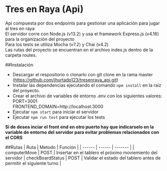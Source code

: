 # Tres en Raya (Api)
Api compuesta por dos endpoints para gestionar una aplicación para jugar al tres en raya\
El servidor corre con Node.js (v13.2) y usa el framework Express.js (v4.16) para la organización del proyecto\
Para los tests se utiliza Mocha (v7.2) y Chai (v4.2)\
Las rutas del proyecto se encuentran en el archivo index.js dentro de la carpeta routes.


##Instalación

- Descargar el respositorio o clonarlo con git clone en la rama master (https://github.com/jhurtado123/tresenraya_api.git)
- Instalar las dependencias ejecutando el comando `npm install` en la raíz del proyecto.
- Crear el archivo de variables de entorno .env con los siguientes valores:\
PORT=3001\
FRONTEND_DOMAIN=http://localhost:3000
- Ejecutar `npm start` para iniciar el servidor
- Ejecutar `npm run test` para ejecutar los tests

**Si de desea inciar el front end en otro puerto hay que indicarselo en la variable de entorno del servidor para evitar problemas relacionados con el CORS**


##Rutas
| Ruta | Metodo | Función |
| ------ | ------ | ------- |
| computerMove | POST | Insertar en el tablero el próximo moviemiento del servidor
| checkBoardStatus | POST | Validar el estado del tablero antes de permitir el siguiente turno  |

